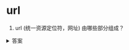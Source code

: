 # url

1. url (统一资源定位符，网址) 由哪些部分组成？

<details>
<summary>答案</summary>

* 协议（scheme），是浏览器请求服务器资源的方法。
互联网支持多种协议，必须指明网址使用哪一种协议，默认是 `HTTP` 协议。`HTTP` 和 `HTTPS` 的协议名称后面，紧跟着一个冒号和两个斜杠（`://`）。其他协议不一定如此，邮件地址协议`mailto:`的协议名后面只有一个冒号，比如`mailto:foo@example.com`。

* 主机（host），是资源所在的网站名或服务器的名字，又称为域名。有些主机没有域名，只有 `IP` 地址，比如192.168.2.15。

* 端口（port），同一个域名下面可能同时包含多个网站，它们之间通过端口区分。网站的默认端口是 `80`。端口紧跟在域名后面，两者之间使用冒号分隔，比如`www.example.com:80`。

* 路径（path），是资源在网站的位置。互联网的早期，路径是真实存在的物理位置。现在由于服务器可以模拟这些位置，所以路径只是虚拟位置。

* 查询参数（parameter），是提供给服务器的额外信息。参数的位置是在路径后面，两者之间使用`?`分隔，例如`?key1=value1&key2=value2`。
查询参数可以有一组或多组。每组参数都是键值对（key-value pair）的形式，同时具有键名(key)和键值(value)，它们之间使用等号（=）连接。比如，`key1=value`就是一个键值对，`key1`是键名，`value1`是键值。多组参数之间使用&连接，比如`key1=value1&key2=value2`。

* 锚点（anchor），是网页内部的定位点。浏览器加载页面以后，会自动滚动到锚点所在的位置。
</details>
<br><br>



